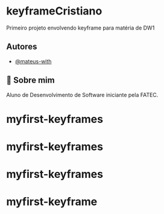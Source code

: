 
# keyframeCristiano

Primeiro projeto envolvendo keyframe para matéria de DW1


## Autores

- [@mateus-with](https://github.com/mateus-with)


## 🚀 Sobre mim
Aluno de Desenvolvimento de Software iniciante pela FATEC. 

# myfirst-keyframes
# myfirst-keyframes
# myfirst-keyframes
# myfirst-keyframe
